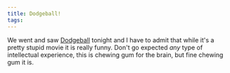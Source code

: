 ```yaml
---
title: Dodgeball!
tags: 
---
```


We went and saw [Dodgeball](http://www.imdb.com/title/tt0364725/) tonight and I have to admit that while it's a pretty stupid movie it is really funny. Don't go expected _any_ type of intellectual experience, this is chewing gum for the brain, but fine chewing gum it is.
